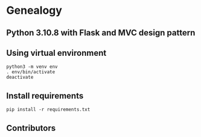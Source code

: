 # Genealogy

## Python 3.10.8 with Flask and MVC design pattern

## Using virtual environment

```
python3 -m venv env
. env/bin/activate
deactivate
```

## Install requirements

```
pip install -r requirements.txt
```

## Contributors
